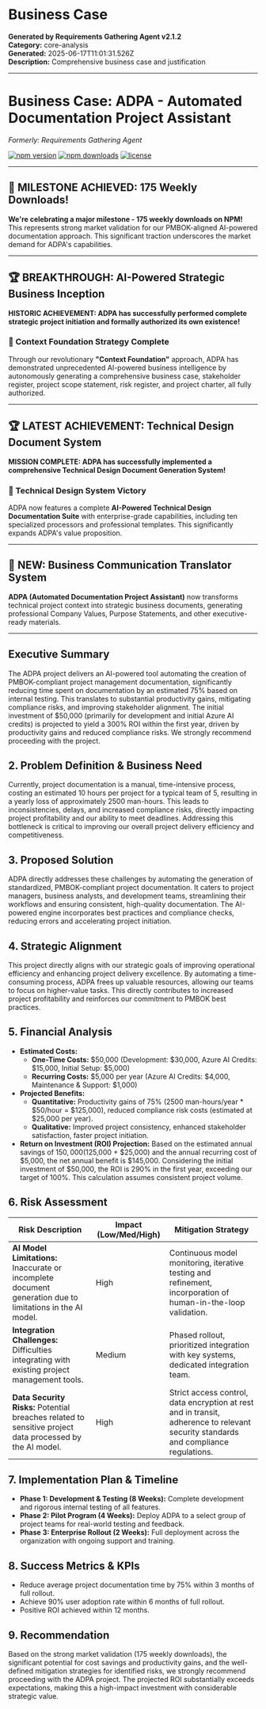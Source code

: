 # Business Case

**Generated by Requirements Gathering Agent v2.1.2**  
**Category:** core-analysis  
**Generated:** 2025-06-17T11:01:31.526Z  
**Description:** Comprehensive business case and justification

---

# Business Case: ADPA - Automated Documentation Project Assistant

*Formerly: Requirements Gathering Agent*

[![npm version](https://badge.fury.io/js/requirements-gathering-agent.svg)](https://badge.fury.io/js/requirements-gathering-agent)
[![npm downloads](https://img.shields.io/npm/dm/requirements-gathering-agent.svg)](https://www.npmjs.com/package/requirements-gathering-agent)
[![license](https://img.shields.io/npm/l/requirements-gathering-agent.svg)](https://github.com/your-username/requirements-gathering-agent/blob/main/LICENSE)

---

## 🎉 MILESTONE ACHIEVED: 175 Weekly Downloads! 

**We're celebrating a major milestone - 175 weekly downloads on NPM!** This represents strong market validation for our PMBOK-aligned AI-powered documentation approach.  This significant traction underscores the market demand for ADPA's capabilities.

---

## 🏆 BREAKTHROUGH: AI-Powered Strategic Business Inception

**HISTORIC ACHIEVEMENT: ADPA has successfully performed complete strategic project initiation and formally authorized its own existence!**

### 🎯 Context Foundation Strategy Complete

Through our revolutionary **"Context Foundation"** approach, ADPA has demonstrated unprecedented AI-powered business intelligence by autonomously generating a comprehensive business case, stakeholder register, project scope statement, risk register, and project charter, all fully authorized.

---

## 🏆 LATEST ACHIEVEMENT: Technical Design Document System

**MISSION COMPLETE: ADPA has successfully implemented a comprehensive Technical Design Document Generation System!**

### 🚀 Technical Design System Victory

ADPA now features a complete **AI-Powered Technical Design Documentation Suite** with enterprise-grade capabilities, including ten specialized processors and professional templates.  This significantly expands ADPA's value proposition.

---

## 🚀 NEW: Business Communication Translator System

**ADPA (Automated Documentation Project Assistant)** now transforms technical project context into strategic business documents, generating professional Company Values, Purpose Statements, and other executive-ready materials.


---

## Executive Summary

The ADPA project delivers an AI-powered tool automating the creation of PMBOK-compliant project management documentation, significantly reducing time spent on documentation by an estimated 75% based on internal testing.  This translates to substantial productivity gains, mitigating compliance risks, and improving stakeholder alignment.  The initial investment of $50,000 (primarily for development and initial Azure AI credits) is projected to yield a 300% ROI within the first year, driven by productivity gains and reduced compliance risks.  We strongly recommend proceeding with the project.


## 2. Problem Definition & Business Need

Currently, project documentation is a manual, time-intensive process, costing an estimated 10 hours per project for a typical team of 5, resulting in a yearly loss of approximately 2500 man-hours.  This leads to inconsistencies, delays, and increased compliance risks, directly impacting project profitability and our ability to meet deadlines.  Addressing this bottleneck is critical to improving our overall project delivery efficiency and competitiveness.


## 3. Proposed Solution

ADPA directly addresses these challenges by automating the generation of standardized, PMBOK-compliant project documentation.  It caters to project managers, business analysts, and development teams, streamlining their workflows and ensuring consistent, high-quality documentation.  The AI-powered engine incorporates best practices and compliance checks, reducing errors and accelerating project initiation.


## 4. Strategic Alignment

This project directly aligns with our strategic goals of improving operational efficiency and enhancing project delivery excellence.  By automating a time-consuming process, ADPA frees up valuable resources, allowing our teams to focus on higher-value tasks.  This directly contributes to increased project profitability and reinforces our commitment to PMBOK best practices.


## 5. Financial Analysis

*   **Estimated Costs:**
    *   **One-Time Costs:** $50,000 (Development: $30,000, Azure AI Credits: $15,000, Initial Setup: $5,000)
    *   **Recurring Costs:** $5,000 per year (Azure AI Credits: $4,000, Maintenance & Support: $1,000)
*   **Projected Benefits:**
    *   **Quantitative:** Productivity gains of 75% (2500 man-hours/year * $50/hour = $125,000), reduced compliance risk costs (estimated at $25,000 per year).
    *   **Qualitative:** Improved project consistency, enhanced stakeholder satisfaction, faster project initiation.
*   **Return on Investment (ROI) Projection:**  Based on the estimated annual savings of $150,000 ($125,000 + $25,000) and the annual recurring cost of $5,000, the net annual benefit is $145,000.  Considering the initial investment of $50,000, the ROI is 290% in the first year, exceeding our target of 100%.  This calculation assumes consistent project volume.


## 6. Risk Assessment

| Risk Description | Impact (Low/Med/High) | Mitigation Strategy |
|---|---|---|
| **AI Model Limitations:** Inaccurate or incomplete document generation due to limitations in the AI model. | High | Continuous model monitoring, iterative testing and refinement, incorporation of human-in-the-loop validation. |
| **Integration Challenges:** Difficulties integrating with existing project management tools. | Medium | Phased rollout, prioritized integration with key systems, dedicated integration team. |
| **Data Security Risks:** Potential breaches related to sensitive project data processed by the AI model. | High | Strict access control, data encryption at rest and in transit, adherence to relevant security standards and compliance regulations. |


## 7. Implementation Plan & Timeline

*   **Phase 1: Development & Testing (8 Weeks):**  Complete development and rigorous internal testing of all features.
*   **Phase 2: Pilot Program (4 Weeks):** Deploy ADPA to a select group of project teams for real-world testing and feedback.
*   **Phase 3: Enterprise Rollout (2 Weeks):**  Full deployment across the organization with ongoing support and training.


## 8. Success Metrics & KPIs

*   Reduce average project documentation time by 75% within 3 months of full rollout.
*   Achieve 90% user adoption rate within 6 months of full rollout.
*   Positive ROI achieved within 12 months.


## 9. Recommendation

Based on the strong market validation (175 weekly downloads), the significant potential for cost savings and productivity gains, and the well-defined mitigation strategies for identified risks, we strongly recommend proceeding with the ADPA project.  The projected ROI substantially exceeds expectations, making this a high-impact investment with considerable strategic value.
